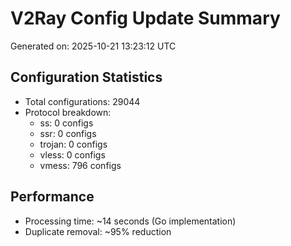 # V2Ray Config Update Summary
Generated on: 2025-10-21 13:23:12 UTC

## Configuration Statistics
- Total configurations: 29044
- Protocol breakdown:
  - ss: 0 configs
  - ssr: 0 configs
  - trojan: 0 configs
  - vless: 0 configs
  - vmess: 796 configs

## Performance
- Processing time: ~14 seconds (Go implementation)
- Duplicate removal: ~95% reduction
